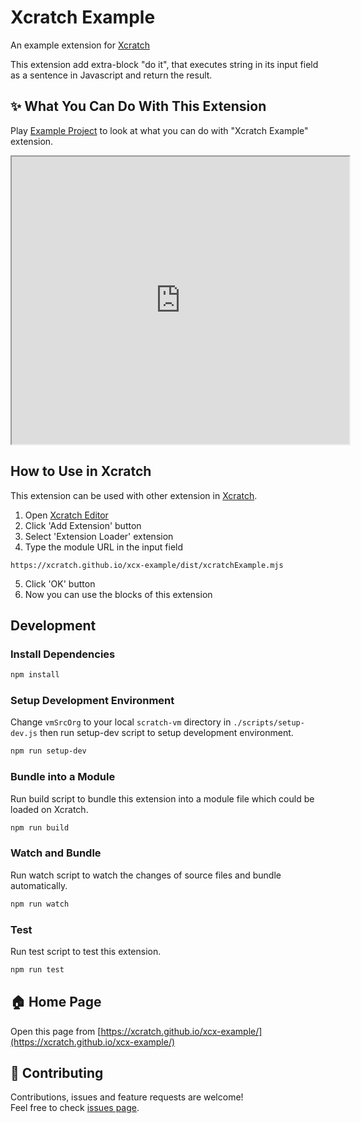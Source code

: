 # Xcratch Example
An example extension for [Xcratch](https://xcratch.github.io/)

This extension add extra-block "do it", that executes string in its input field as a sentence in Javascript and return the result.


## ✨ What You Can Do With This Extension

Play [Example Project](https://xcratch.github.io/editor/#https://xcratch.github.io/xcx-example/projects/example.sb3) to look at what you can do with "Xcratch Example" extension. 
<iframe src="https://xcratch.github.io/editor/player#https://xcratch.github.io/xcx-example/projects/example.sb3" width="540px" height="460px"></iframe>


## How to Use in Xcratch

This extension can be used with other extension in [Xcratch](https://xcratch.github.io/). 
1. Open [Xcratch Editor](https://xcratch.github.io/editor)
2. Click 'Add Extension' button
3. Select 'Extension Loader' extension
4. Type the module URL in the input field 
```
https://xcratch.github.io/xcx-example/dist/xcratchExample.mjs
```
5. Click 'OK' button
6. Now you can use the blocks of this extension


## Development

### Install Dependencies

```sh
npm install
```

### Setup Development Environment

Change ```vmSrcOrg``` to your local ```scratch-vm``` directory in ```./scripts/setup-dev.js``` then run setup-dev script to setup development environment.

```sh
npm run setup-dev
```

### Bundle into a Module

Run build script to bundle this extension into a module file which could be loaded on Xcratch.

```sh
npm run build
```

### Watch and Bundle

Run watch script to watch the changes of source files and bundle automatically.

```sh
npm run watch
```

### Test

Run test script to test this extension.

```sh
npm run test
```


## 🏠 Home Page

Open this page from [https://xcratch.github.io/xcx-example/](https://xcratch.github.io/xcx-example/)


## 🤝 Contributing

Contributions, issues and feature requests are welcome!<br />Feel free to check [issues page](https://github.com/xcratch/xcx-example/issues). 
